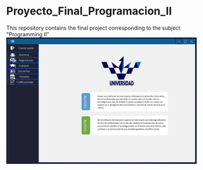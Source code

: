 # Proyecto_Final_Programacion_II
This repository contains the final project corresponding to the subject "Programming II"
![Result](https://raw.githubusercontent.com/alexu503/Proyecto_Final_Programacion_II/main/2022-06-27_16-54.png)
